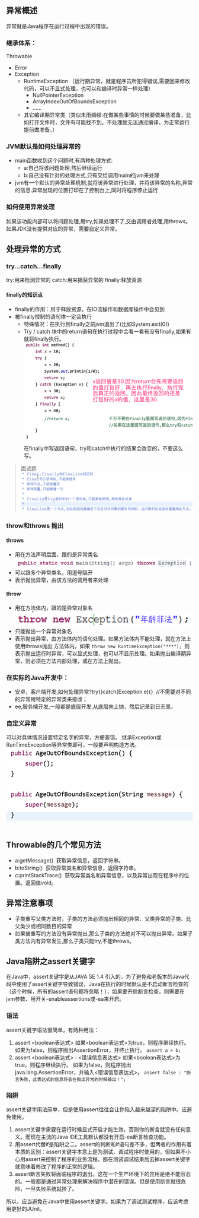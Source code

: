 ## 异常概述
异常就是Java程序在运行过程中出现的错误。
### 继承体系：
Throwable
- Error
- Exception
    - RuntimeException （运行期异常，就是程序员所犯得错误,需要回来修改代码，可以不显式处理，也可以和编译时异常一样处理）
        - NullPointerException
        - ArrayIndexOutOfBoundsException
        - ……
    - 其它编译期异常类（类似未雨绸缪:在做某些事情的时候要做某些准备，比如打开文件时，文件有可能找不到。不处理就无法通过编译，为正常运行提前做准备。） 

### JVM默认是如何处理异常的
- main函数收到这个问题时,有两种处理方式:
    - a:自己将该问题处理,然后继续运行
    - b:自己没有针对的处理方式,只有交给调用main的jvm来处理
- jvm有一个默认的异常处理机制,就将该异常进行处理，并将该异常的名称,异常的信息.异常出现的位置打印在了控制台上,同时将程序停止运行

### 如何使用异常处理
如果该功能内部可以将问题处理,用try,如果处理不了,交由调用者处理,用throws。
如果JDK没有提供对应的异常，需要自定义异常。

## 处理异常的方式
### try…catch…finally
try:用来检测异常的
catch:用来捕获异常的
finally:释放资源 

#### finally的知识点
- finally的作用：用于释放资源，在IO流操作和数据库操作中会见到
- 被finally控制的语句体一定会执行
    - 特殊情况：在执行到finally之前jvm退出了(比如System.exit(0))
    - Try / catch 块中的return语句在执行过程中会看一看有没有finally,如果有就将finally执行。![a6c9a382027b5ec40dff6abad6e87d15](resources/9FB7DA51-4915-460F-8615-CEE1DBB26C6F.png)
    在finally中写返回语句，try和catch中执行的结果会改变的，不要这么写。

>面试题
>![a5dfa7d05974df41756df61700b5e0e3](resources/6AFD7784-D622-44D4-8BE5-9A8CA13E7082.png)

### throw和throws 抛出
#### throws
- 用在方法声明后面，跟的是异常类名 ![eca9aa0043a8530fb153437e14216579](resources/2A42F561-2E3C-413B-B96F-8208A9861170.png)
- 可以跟多个异常类名，用逗号隔开
- 表示抛出异常，由该方法的调用者来处理
#### throw
- 用在方法体内，跟的是异常对象名 ![19101ff58678b8c6d872c00da8735647](resources/57EE18E1-0F26-423D-AFF9-17703B4FE9B8.png)
- 只能抛出一个异常对象名
- 表示抛出异常，由方法体内的语句处理。如果方法体内不能处理，就在方法上使用throws抛出
方法体内，如果 `throw new RuntimeException("***"); `则表示抛出运行时异常，可以显式处理，也可以不显示处理。如果抛出编译期异常，则必须在方法内部处理，或在方法上抛出。

### 在实际的Java开发中：
- 安卓，客户端开发,如何处理异常?try{}catch(Exception e){}  //不需要对不同的异常用特定的异常类来接收；
- ee,服务端开发,一般都是底层开发,从底层向上抛，然后记录到日志里。 
### 自定义异常
可以对具体情况设置特定名字的异常，方便查错。
继承Exception或RunTimeException等异常类即可，一般要声明构造方法。![984a733fa8ccfcab60c7497aee9898db](resources/9797E14E-E577-4E1C-9E3D-DC65327DE88B.png)  

## Throwable的几个常见方法
* a:getMessage()  获取异常信息，返回字符串。
* b:toString()  获取异常类名和异常信息，返回字符串。
* c:printStackTrace()  获取异常类名和异常信息，以及异常出现在程序中的位置。返回值void。

## 异常注意事项
- 子类重写父类方法时，子类的方法必须抛出相同的异常、父类异常的子类、比父类少或相同数目的异常
- 如果被重写的方法没有异常抛出,那么子类的方法绝对不可以抛出异常。如果子类方法内有异常发生,那么子类只能try,不能throws。 

## Java陷阱之assert关键字
在Java中，assert关键字是从JAVA SE 1.4 引入的，为了避免和老版本的Java代码中使用了assert关键字导致错误，Java在执行的时候默认是不启动断言检查的（这个时候，所有的assert语句都将忽略！），如果要开启断言检查，则需要在jvm参数、用开关-enableassertions或-ea来开启。

### 语法
assert关键字语法很简单，有两种用法：

1. assert <boolean表达式>
如果<boolean表达式>为true，则程序继续执行。
如果为false，则程序抛出AssertionError，并终止执行。
`assert a > b;`
2. assert <boolean表达式> : <错误信息表达式>
如果<boolean表达式>为true，则程序继续执行。
如果为false，则程序抛出java.lang.AssertionError，并输入<错误信息表达式>。
`assert false : "断言失败，此表达式的信息将会在抛出异常的时候输出！";`

### 陷阱
assert关键字用法简单，但是使用assert往往会让你陷入越来越深的陷阱中。应避免使用。
1. assert关键字需要在运行时候显式开启才能生效，否则你的断言就没有任何意义。而现在主流的Java IDE工具默认都没有开启-ea断言检查功能。
2. 用assert代替if是陷阱之二。assert的判断和if语句差不多，但两者的作用有着本质的区别：assert关键字本意上是为测试、调试程序时使用的，但如果不小心用assert来控制了程序的业务流程，那在测试调试结束后去掉assert关键字就意味着修改了程序的正常的逻辑。
3. assert断言失败将面临程序的退出。这在一个生产环境下的应用是绝不能容忍的。一般都是通过异常处理来解决程序中潜在的错误。但是使用断言就很危险，一旦失败系统就挂了。

所以，应当避免在Java中使用assert关键字。如果为了调试测试程序，应该考虑用更好的JUnit。